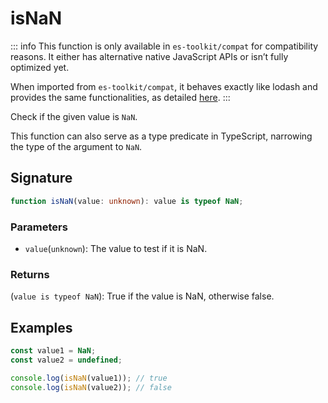 # isNaN

::: info
This function is only available in `es-toolkit/compat` for compatibility reasons. It either has alternative native JavaScript APIs or isn’t fully optimized yet.

When imported from `es-toolkit/compat`, it behaves exactly like lodash and provides the same functionalities, as detailed [here](../../../compatibility.md).
:::

Check if the given value is `NaN`.

This function can also serve as a type predicate in TypeScript, narrowing the type of the argument to `NaN`.

## Signature

```typescript
function isNaN(value: unknown): value is typeof NaN;
```

### Parameters

- `value`(`unknown`): The value to test if it is NaN.

### Returns

(`value is typeof NaN`): True if the value is NaN, otherwise false.

## Examples

```typescript
const value1 = NaN;
const value2 = undefined;

console.log(isNaN(value1)); // true
console.log(isNaN(value2)); // false
```
